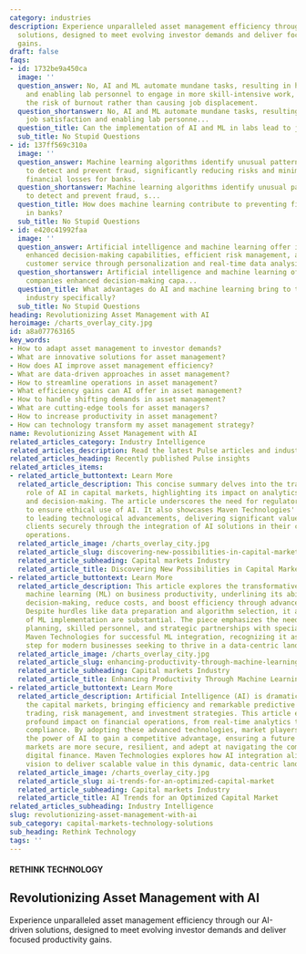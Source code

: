 ```yaml
---
category: industries
description: Experience unparalleled asset management efficiency through our AI-driven
  solutions, designed to meet evolving investor demands and deliver focused productivity
  gains.
draft: false
faqs:
- id: 1732be9a450ca
  image: ''
  question_answer: No, AI and ML automate mundane tasks, resulting in higher job satisfaction
    and enabling lab personnel to engage in more skill-intensive work, thus reducing
    the risk of burnout rather than causing job displacement.
  question_shortanswer: No, AI and ML automate mundane tasks, resulting in higher
    job satisfaction and enabling lab personne...
  question_title: Can the implementation of AI and ML in labs lead to job displacement?
  sub_title: No Stupid Questions
- id: 137ff569c310a
  image: ''
  question_answer: Machine learning algorithms identify unusual patterns in transactions
    to detect and prevent fraud, significantly reducing risks and minimizing potential
    financial losses for banks.
  question_shortanswer: Machine learning algorithms identify unusual patterns in transactions
    to detect and prevent fraud, s...
  question_title: How does machine learning contribute to preventing financial fraud
    in banks?
  sub_title: No Stupid Questions
- id: e420c41992faa
  image: ''
  question_answer: Artificial intelligence and machine learning offer insurance companies
    enhanced decision-making capabilities, efficient risk management, and improved
    customer service through personalization and real-time data analysis.
  question_shortanswer: Artificial intelligence and machine learning offer insurance
    companies enhanced decision-making capa...
  question_title: What advantages do AI and machine learning bring to the insurance
    industry specifically?
  sub_title: No Stupid Questions
heading: Revolutionizing Asset Management with AI
heroimage: /charts_overlay_city.jpg
id: a8a077763165
key_words:
- How to adapt asset management to investor demands?
- What are innovative solutions for asset management?
- How does AI improve asset management efficiency?
- What are data-driven approaches in asset management?
- How to streamline operations in asset management?
- What efficiency gains can AI offer in asset management?
- How to handle shifting demands in asset management?
- What are cutting-edge tools for asset managers?
- How to increase productivity in asset management?
- How can technology transform my asset management strategy?
name: Revolutionizing Asset Management with AI
related_articles_category: Industry Intelligence
related_articles_description: Read the latest Pulse articles and industry insights.
related_articles_heading: Recently published Pulse insights
related_articles_items:
- related_article_buttontext: Learn More
  related_article_description: This concise summary delves into the transformative
    role of AI in capital markets, highlighting its impact on analytics, forecasting,
    and decision-making. The article underscores the need for regulatory frameworks
    to ensure ethical use of AI. It also showcases Maven Technologies' commitment
    to leading technological advancements, delivering significant value, and guiding
    clients securely through the integration of AI solutions in their capital market
    operations.
  related_article_image: /charts_overlay_city.jpg
  related_article_slug: discovering-new-possibilities-in-capital-markets-with-ai
  related_article_subheading: Capital markets Industry
  related_article_title: Discovering New Possibilities in Capital Markets with AI
- related_article_buttontext: Learn More
  related_article_description: This article explores the transformative impact of
    machine learning (ML) on business productivity, underlining its ability to enhance
    decision-making, reduce costs, and boost efficiency through advanced data analysis.
    Despite hurdles like data preparation and algorithm selection, it argues the benefits
    of ML implementation are substantial. The piece emphasizes the need for meticulous
    planning, skilled personnel, and strategic partnerships with specialists like
    Maven Technologies for successful ML integration, recognizing it as an essential
    step for modern businesses seeking to thrive in a data-centric landscape.
  related_article_image: /charts_overlay_city.jpg
  related_article_slug: enhancing-productivity-through-machine-learning
  related_article_subheading: Capital markets Industry
  related_article_title: Enhancing Productivity Through Machine Learning
- related_article_buttontext: Learn More
  related_article_description: Artificial Intelligence (AI) is dramatically transforming
    the capital markets, bringing efficiency and remarkable predictive insights to
    trading, risk management, and investment strategies. This article examines AI's
    profound impact on financial operations, from real-time analytics to regulatory
    compliance. By adopting these advanced technologies, market players can leverage
    the power of AI to gain a competitive advantage, ensuring a future where capital
    markets are more secure, resilient, and adept at navigating the complexities of
    digital finance. Maven Technologies explores how AI integration aligns with its
    vision to deliver scalable value in this dynamic, data-centric landscape.
  related_article_image: /charts_overlay_city.jpg
  related_article_slug: ai-trends-for-an-optimized-capital-market
  related_article_subheading: Capital markets Industry
  related_article_title: AI Trends for an Optimized Capital Market
related_articles_subheading: Industry Intelligence
slug: revolutionizing-asset-management-with-ai
sub_category: capital-markets-technology-solutions
sub_heading: Rethink Technology
tags: ''
---
```


#### RETHINK TECHNOLOGY
## Revolutionizing Asset Management with AI
Experience unparalleled asset management efficiency through our AI-driven solutions, designed to meet evolving investor demands and deliver focused productivity gains.
